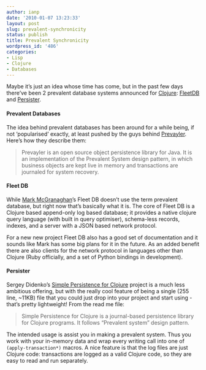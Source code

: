 ```yaml
---
author: ianp
date: '2010-01-07 13:23:33'
layout: post
slug: prevalent-synchronicity
status: publish
title: Prevalent Synchronicity
wordpress_id: '486'
categories:
- Lisp
- Clojure
- Databases
---
```


Maybe it’s just an idea whose time has come, but in the past few days there’ve been 2 prevalent database systems announced for [Clojure][01]: [FleetDB][02] and [Persister][03].

#### Prevalent Databases

The idea behind prevalent databases has been around for a while being, if not ‘popularised’ exactly, at least pushed by the guys behind [Prevayler][04]. Here’s how they describe them:

> Prevayler is an open source object persistence library for Java. It is an implementation of the Prevalent System design pattern, in which business objects are kept live in memory and transactions are journaled for system recovery.

#### Fleet DB

While [Mark McGranaghan][05]’s Fleet DB doesn’t use the term prevalent database, but right now that’s basically what it is. The core of Fleet DB is a Clojure based append-only log based database; it provides a native clojure query language (with built in query optimiser), schema-less records, indexes, and a server with a JSON based network protocol.

For a new new project Fleet DB also has a good set of documentation and it sounds like Mark has some big plans for it in the future. As an added benefit there are also clients for the network protocol in languages other than Clojure (Ruby officially, and a set of Python bindings in development).

#### Persister

Sergey Didenko’s [Simple Persistence for Clojure][03] project is a much less ambitious offering, but with the really cool feature of being a single (255 line, ~11KB) file that you could just drop into your project and start using - that’s pretty lightweight! From the read me file:

> Simple Persistence for Clojure is a journal-based persistence library for Clojure programs. It follows “Prevalent system” design pattern.

The intended usage is assist you in making a prevalent system. Thus you work with your in-memory data and wrap every writing call into one of `(apply-transaction*)` macros. A nice feature is that the log files are just Clojure code: transactions are logged as a valid Clojure code, so they are easy to read and run separately.

[01]: http://clojure.org/
[02]: http://fleetdb.org/
[03]: http://github.com/SergeyDidenko/Simple-Persistence-for-Clojure
[04]: http://www.prevayler.org/
[05]: http://twitter.com/mmcgrana

